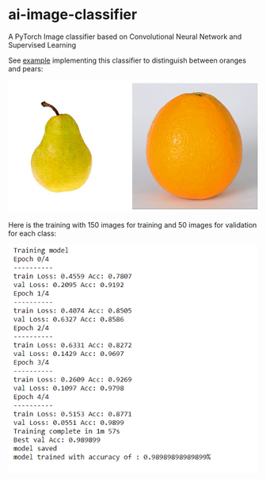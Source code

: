 # ai-image-classifier
A PyTorch Image classifier based on Convolutional Neural Network and Supervised Learning

See [example](https://github.com/manuelsilverio/ai-image-classifier/blob/main/example/example.ipynb) implementing this classifier to distinguish between oranges and pears:

![test_orange_pear](https://github.com/manuelsilverio/ai-image-classifier/blob/main/image_for_readme.png)

Here is the training with 150 images for training and 50 images for validation for each class:

![training](https://github.com/manuelsilverio/ai-image-classifier/blob/main/image_for_readme_training.PNG)
